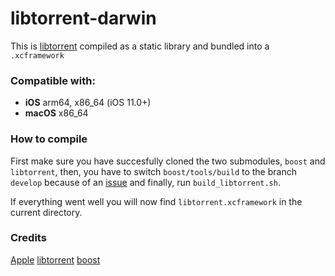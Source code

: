 # libtorrent-darwin

This is [libtorrent](https://www.libtorrent.org/) compiled as a static library and bundled into a `.xcframework`

### Compatible with:
- __iOS__ arm64, x86_64 (iOS 11.0+)
- __macOS__ x86_64

### How to compile

First make sure you have succesfully cloned the two submodules, `boost` and `libtorrent`,
then, you have to switch `boost/tools/build` to the branch `develop` because of an [issue](https://trac.macports.org/ticket/60287)
and finally, run `build_libtorrent.sh`.

If everything went well you will now find `libtorrent.xcframework` in the current directory. 

### Credits
[Apple](https://www.apple.com/)
[libtorrent](https://www.libtorrent.org/)
[boost](https://www.boost.org/)
